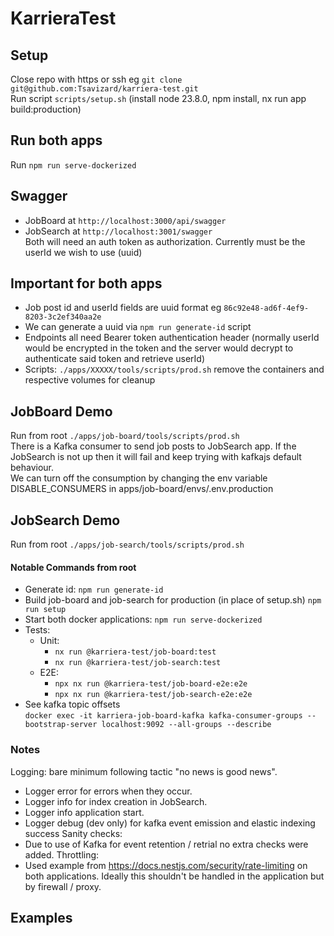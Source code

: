 # KarrieraTest

## Setup

Close repo with https or ssh eg `git clone git@github.com:Tsavizard/karriera-test.git`\
Run script `scripts/setup.sh` (install node 23.8.0, npm install, nx run app build:production)

## Run both apps

Run `npm run serve-dockerized`

## Swagger

- JobBoard at `http://localhost:3000/api/swagger`
- JobSearch at `http://localhost:3001/swagger`\
  Both will need an auth token as authorization. Currently must be the userId we wish to use (uuid)

## Important for both apps

- Job post id and userId fields are uuid format eg `86c92e48-ad6f-4ef9-8203-3c2ef340aa2e`
- We can generate a uuid via `npm run generate-id` script
- Endpoints all need Bearer token authentication header (normally userId would be encrypted in the token and the server would decrypt to authenticate said token and retrieve userId)
- Scripts: `./apps/XXXXX/tools/scripts/prod.sh` remove the containers and respective volumes for cleanup

## JobBoard Demo

Run from root `./apps/job-board/tools/scripts/prod.sh`\
There is a Kafka consumer to send job posts to JobSearch app. If the JobSearch is not up then it will fail and keep trying with kafkajs default behaviour.\
We can turn off the consumption by changing the env variable DISABLE_CONSUMERS in apps/job-board/envs/.env.production

## JobSearch Demo

Run from root `./apps/job-search/tools/scripts/prod.sh`

#### Notable Commands from root

- Generate id: `npm run generate-id`
- Build job-board and job-search for production (in place of setup.sh) `npm run setup`
- Start both docker applications: `npm run serve-dockerized`
- Tests:
  - Unit:
    - `nx run @karriera-test/job-board:test`
    - `nx run @karriera-test/job-search:test`
  - E2E:
    - `npx nx run @karriera-test/job-board-e2e:e2e`
    - `npx nx run @karriera-test/job-search-e2e:e2e`
- See kafka topic offsets\
  `docker exec -it karriera-job-board-kafka kafka-consumer-groups --bootstrap-server localhost:9092 --all-groups --describe`

### Notes

Logging: bare minimum following tactic "no news is good news".
  - Logger error for errors when they occur.
  - Logger info for index creation in JobSearch.
  - Logger info application start.
  - Logger debug (dev only) for kafka event emission and elastic indexing success
Sanity checks:
  - Due to use of Kafka for event retention / retrial no extra checks were added.
Throttling:
  - Used example from https://docs.nestjs.com/security/rate-limiting on both applications. Ideally this shouldn't be handled in the application but by firewall / proxy.
## Examples
